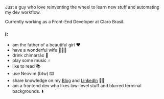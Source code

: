 Just a guy who love reinventing the wheel to learn new stuff and automating my dev workflow. 

Currently working as a Front-End Developer at Claro Brasil.

### I:
  - am the father of a beautiful girl ❤️
  - have a wonderful wife 👰🏻‍♀️
  - drink chimarrão 🧉
  - play some music 🎶
  - like to read 📚
  - use Neovim (btw) ⌨️
  - share knowledge on my [Blog](https://www.itallo.tech/blog) and [LinkedIn](https://www.linkedin.com/in/itallosavieira/)  ✍🏻
  - am a frontend dev who likes low-level stuff and blurred terminal backgrounds. ⬇️
